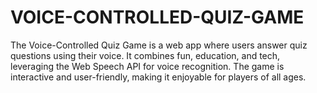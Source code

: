 # VOICE-CONTROLLED-QUIZ-GAME
The Voice-Controlled Quiz Game is a web app where users answer quiz questions using their voice. It combines fun, education, and tech, leveraging the Web Speech API for voice recognition. The game is interactive and user-friendly, making it enjoyable for players of all ages.

